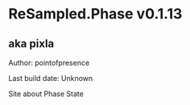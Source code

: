 # ReSampled.Phase v0.1.13
## aka pixla

Author: pointofpresence

Last build date: Unknown

Site about Phase State